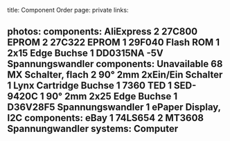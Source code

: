 title: Component Order
page: private
links:

photos:
components: AliExpress
    2 27C800 EPROM
    2 27C322 EPROM
    1 29F040 Flash ROM
    1 2x15 Edge Buchse
    1 DD0315NA -5V Spannungswandler
components: Unavailable
    68 MX Schalter, flach
    2 90° 2mm 2xEin/Ein Schalter
    1 Lynx Cartridge Buchse
    1 7360 TED
    1 SED-9420C
    1 90° 2mm 2x25 Edge Buchse
    1 D36V28F5 Spannungswandler
    1 ePaper Display, I2C
components: eBay
    1 74LS654
    2 MT3608 Spannungwandler
systems:
    Computer
---
